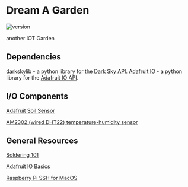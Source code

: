 # **Dream A Garden** #

![version]

another IOT Garden

## Dependencies ##

[darkskylib](https://github.com/lukaskubis/darkskylib) - a python library for the [Dark Sky API](https://darksky.net/dev/docs).
[Adafruit IO](https://github.com/adafruit/Adafruit_IO_Python) - a python library for the [Adafruit IO API](https://io.adafruit.com/api/docs/#adafruit-io-http-api).

## I/O Components ##

[Adafruit Soil Sensor](https://learn.adafruit.com/adafruit-stemma-soil-sensor-i2c-capacitive-moisture-sensor/overview)

[AM2302 (wired DHT22) temperature-humidity sensor](https://learn.adafruit.com/dht)

## General Resources ##

[Soldering 101](https://www.instructables.com/id/Soldering-101-for-the-Beginner/)

[Adafruit IO Basics](https://learn.adafruit.com/series/adafruit-io-basics)

[Raspberry Pi SSH for MacOS](https://www.raspberrypi.org/documentation/remote-access/ssh/unix.md)

[version]: https://img.shields.io/badge/v-0.1-blue
